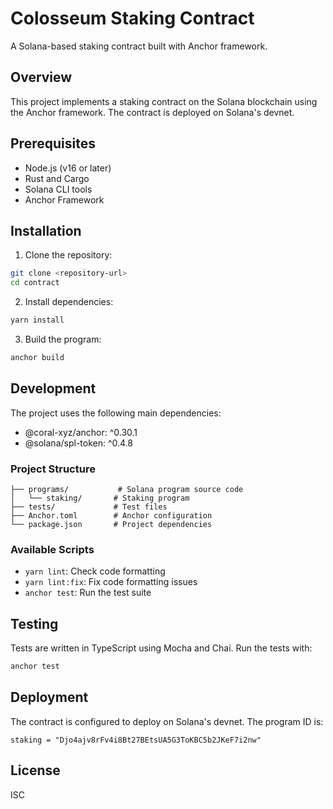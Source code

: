 # Colosseum Staking Contract

A Solana-based staking contract built with Anchor framework.

## Overview

This project implements a staking contract on the Solana blockchain using the Anchor framework. The contract is deployed on Solana's devnet.

## Prerequisites

- Node.js (v16 or later)
- Rust and Cargo
- Solana CLI tools
- Anchor Framework

## Installation

1. Clone the repository:
```bash
git clone <repository-url>
cd contract
```

2. Install dependencies:
```bash
yarn install
```

3. Build the program:
```bash
anchor build
```

## Development

The project uses the following main dependencies:
- @coral-xyz/anchor: ^0.30.1
- @solana/spl-token: ^0.4.8

### Project Structure

```
├── programs/           # Solana program source code
│   └── staking/       # Staking program
├── tests/             # Test files
├── Anchor.toml        # Anchor configuration
└── package.json       # Project dependencies
```

### Available Scripts

- `yarn lint`: Check code formatting
- `yarn lint:fix`: Fix code formatting issues
- `anchor test`: Run the test suite

## Testing

Tests are written in TypeScript using Mocha and Chai. Run the tests with:

```bash
anchor test
```

## Deployment

The contract is configured to deploy on Solana's devnet. The program ID is:
```
staking = "Djo4ajv8rFv4i8Bt27BEtsUA5G3ToKBC5b2JKeF7i2nw"
```

## License

ISC
